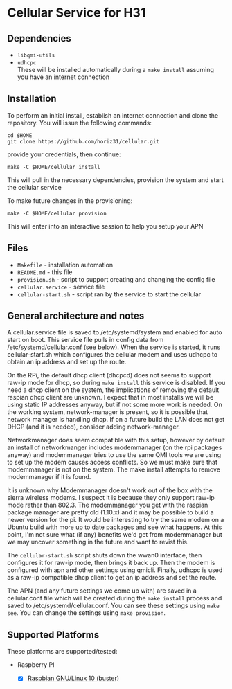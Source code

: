 # Cellular Service for H31


## Dependencies

* `libqmi-utils` 
* `udhcpc`    
These will be installed automatically during a `make install` assuming you have an internet connection  


## Installation

To perform an initial install, establish an internet connection and clone the repository.
You will issue the following commands:
```
cd $HOME
git clone https://github.com/horiz31/cellular.git
```

provide your credentials, then continue:
```
make -C $HOME/cellular install
```

This will pull in the necessary dependencies, provision the system and start the cellular service  

To make future changes in the provisioning:
```
make -C $HOME/cellular provision
```

This will enter into an interactive session to help you setup your APN


## Files

 * `Makefile` - installation automation
 * `README.md` - this file
 * `provision.sh` - script to support creating and changing the config file
 * `cellular.service` - service file
 * `cellular-start.sh` - script ran by the service to start the cellular

## General architecture and notes

A cellular.service file is saved to /etc/systemd/system and enabled for auto start on boot. This service file pulls in config data from /etc/systemd/cellular.conf (see below). When the service is started, it runs cellular-start.sh which configures the cellular modem and uses udhcpc to obtain an ip address and set up the route. 

On the RPi, the default dhcp client (dhcpcd) does not seems to support raw-ip mode for dhcp, so during `make install` this service is disabled. If you need a dhcp client on the system, the implications of removing the default raspian dhcp client are unknown. I expect that in most installs we will be using static IP addresses anyway, but if not some more work is needed. On the working system, network-manager is present, so it is possible that network manager is handling dhcp. If on a future build the LAN does not get DHCP (and it is needed), consider adding network-manager.

Networkmanager does seem compatible with this setup, however by default an install of networkmanger includes modemmanager (on the rpi packages anyway) and modemmanager tries to use the same QMI tools we are using to set up the modem causes access conflicts. So we must make sure that modemmanager is not on the system. The make install attempts to remove modemmanager if it is found. 

It is unknown why Modemmanager doesn't work out of the box with the sierra wireless modems. I suspect it is because they only support raw-ip mode rather than 802.3. The modemmanager you get with the raspian package manager are pretty old (1.10.x) and it may be possible to build a newer version for the pi. It would be interesting to try the same modem on a Ubuntu build with more up to date packages and see what happens. At this point, I'm not sure what (if any) benefits we'd get from modemmanager but we may uncover something in the future and want to revist this.

The `cellular-start.sh` script shuts down the wwan0 interface, then configures it for raw-ip mode, then brings it back up. Then the modem is configured with apn and other settings using qmicli. Finally, udhcpc is used as a raw-ip compatible dhcp client to get an ip address and set the route.

The APN (and any future settings we come up with) are saved in a cellular.conf file which will be created during the `make install` process and saved to /etc/systemd/cellular.conf. You can see these settings using `make see`.  You can change the settings using `make provision`.


## Supported Platforms
These platforms are supported/tested:


 * Raspberry PI
   - [x] [Raspbian GNU/Linux 10 (buster)](https://www.raspberrypi.org/downloads/raspbian/)

